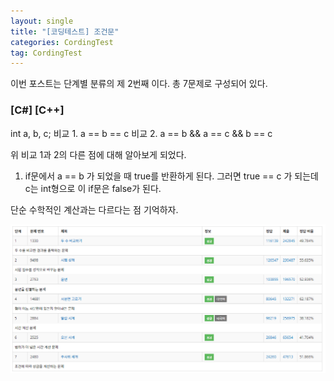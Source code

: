 ```yaml
---
layout: single
title: "[코딩테스트] 조건문"
categories: CordingTest
tag: CordingTest
---
```


이번 포스트는 단계별 분류의 제 2번째 이다.
총 7문제로 구성되어 있다.

### [C#] [C++]
int a, b, c;
비교 1. a == b == c
비교 2. a == b && a == c && b == c

위 비교 1과 2의 다른 점에 대해 알아보게 되었다.

1. if문에서 a == b 가 되었을 때 true를 반환하게 된다.
   그러면 true == c 가 되는데 c는 int형으로 이 if문은 false가 된다.

단순 수학적인 계산과는 다르다는 점 기억하자. 


![SecondLevel](../images/2022-05-03-CordingTestLevel2/SecondLevel.PNG)
